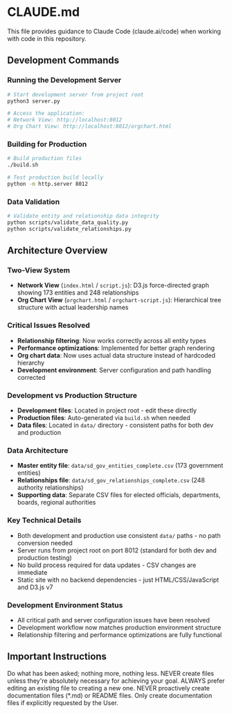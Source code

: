 # CLAUDE.md

This file provides guidance to Claude Code (claude.ai/code) when working with code in this repository.

## Development Commands

### Running the Development Server
```bash
# Start development server from project root
python3 server.py

# Access the application:
# Network View: http://localhost:8012
# Org Chart View: http://localhost:8012/orgchart.html
```

### Building for Production
```bash
# Build production files
./build.sh

# Test production build locally
python -m http.server 8012
```

### Data Validation
```bash
# Validate entity and relationship data integrity
python scripts/validate_data_quality.py
python scripts/validate_relationships.py
```

## Architecture Overview

### Two-View System
- **Network View** (`index.html` / `script.js`): D3.js force-directed graph showing 173 entities and 248 relationships
- **Org Chart View** (`orgchart.html` / `orgchart-script.js`): Hierarchical tree structure with actual leadership names

### Critical Issues Resolved
- **Relationship filtering**: Now works correctly across all entity types
- **Performance optimizations**: Implemented for better graph rendering
- **Org chart data**: Now uses actual data structure instead of hardcoded hierarchy
- **Development environment**: Server configuration and path handling corrected

### Development vs Production Structure
- **Development files**: Located in project root - edit these directly
- **Production files**: Auto-generated via `build.sh` when needed
- **Data files**: Located in `data/` directory - consistent paths for both dev and production

### Data Architecture
- **Master entity file**: `data/sd_gov_entities_complete.csv` (173 government entities)
- **Relationships file**: `data/sd_gov_relationships_complete.csv` (248 authority relationships)
- **Supporting data**: Separate CSV files for elected officials, departments, boards, regional authorities

### Key Technical Details
- Both development and production use consistent `data/` paths - no path conversion needed
- Server runs from project root on port 8012 (standard for both dev and production testing)
- No build process required for data updates - CSV changes are immediate
- Static site with no backend dependencies - just HTML/CSS/JavaScript and D3.js v7

### Development Environment Status
- All critical path and server configuration issues have been resolved
- Development workflow now matches production environment structure
- Relationship filtering and performance optimizations are fully functional

## Important Instructions

Do what has been asked; nothing more, nothing less.
NEVER create files unless they're absolutely necessary for achieving your goal.
ALWAYS prefer editing an existing file to creating a new one.
NEVER proactively create documentation files (*.md) or README files. Only create documentation files if explicitly requested by the User.